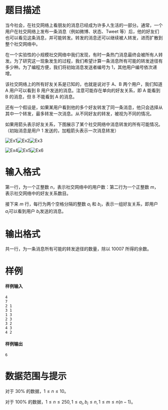 
# 题目描述

当今社会，在社交网络上看朋友的消息已经成为许多人生活的一部分。通常，一个用户在社交网络上发布一条消息（例如微博、状态、Tweet 等）后，他的好友们也可以看见这条消息，并可能转发。转发的消息还可以继续被人转发，进而扩散到整个社交网络中。

在一个实验性的小规模社交网络中我们发现，有时一条热门消息最终会被所有人转发。为了研究这一现象发生的过程，我们希望计算一条消息所有可能的转发途径有多少种。为了编程方便，我们将初始消息发送者编号为 $1$，其他用户编号依次递增。

该社交网络上的所有好友关系是已知的，也就是说对于 A、B 两个用户，我们知道 A 用户可以看到 B 用户发送的消息。注意可能存在单向的好友关系，即 A 能看到 B 的消息，但 B 不能看到 A 的消息。

还有一个假设是，如果某用户看到他的多个好友转发了同一条消息，他只会选择从其中一个转发，最多转发一次消息。从不同好友的转发，被视为不同的情况。

如果用箭头表示好友关系，下图展示了某个社交网络中消息转发的所有可能情况。（初始消息是用户 $1$ 发送的，加粗箭头表示一次消息转发）

![Ex1](source/loj/2532/img/aHR0cHM6Ly9sb2ouYWMvcHJvYmxlbS8yNTMyL3Rlc3RkYXRhL2Rvd25sb2FkL0NRMjAxOEV4MS5wbmc=.png)![Ex2](source/loj/2532/img/aHR0cHM6Ly9sb2ouYWMvcHJvYmxlbS8yNTMyL3Rlc3RkYXRhL2Rvd25sb2FkL0NRMjAxOEV4Mi5wbmc=.png)![Ex3](source/loj/2532/img/aHR0cHM6Ly9sb2ouYWMvcHJvYmxlbS8yNTMyL3Rlc3RkYXRhL2Rvd25sb2FkL0NRMjAxOEV4My5wbmc=.png)

![Ex4](source/loj/2532/img/aHR0cHM6Ly9sb2ouYWMvcHJvYmxlbS8yNTMyL3Rlc3RkYXRhL2Rvd25sb2FkL0NRMjAxOEV4NC5wbmc=.png)![Ex5](source/loj/2532/img/aHR0cHM6Ly9sb2ouYWMvcHJvYmxlbS8yNTMyL3Rlc3RkYXRhL2Rvd25sb2FkL0NRMjAxOEV4NS5wbmc=.png)![Ex6](source/loj/2532/img/aHR0cHM6Ly9sb2ouYWMvcHJvYmxlbS8yNTMyL3Rlc3RkYXRhL2Rvd25sb2FkL0NRMjAxOEV4Ni5wbmc=.png)

# 输入格式

第一行，为一个正整数 $n$，表示社交网络中的用户数：第二行为一个正整数 $m$，表示社交网络中的好友关系数目。

接下来 $m$ 行，每行为两个空格分隔的整数 $a_i$​ 和 $b_i$，表示一组好友关系，即用户 $a_i$​ 可以看到用户 $b_i$​ 发送的消息。

# 输出格式

共一行，为一条消息所有可能的转发途径的数量，除以 $10007$ 所得的余数。

# 样例

#### 样例输入

```plain
4
7
2 1
3 1
1 3
2 3
3 2
4 3
4 2
```

#### 样例输出

```plain
6
```

# 数据范围与提示

对于 $30\%$ 的数据，$1≤n≤10$。

对于 $100\%$ 的数据，$1\leq n\leq 250, 1\leq a_i,b_i\leq n, 1\leq m\leq n(n-1)$。

